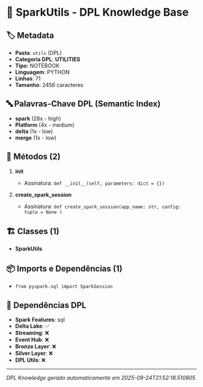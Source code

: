 # 🌊 SparkUtils - DPL Knowledge Base

## 🏷️ Metadata
- **Pasta**: `utils` (DPL)
- **Categoria DPL**: **UTILITIES**
- **Tipo**: NOTEBOOK
- **Linguagem**: PYTHON
- **Linhas**: 71
- **Tamanho**: 2456 caracteres

## 🔤 Palavras-Chave DPL (Semantic Index)
- **spark** (28x - high)
- **Platform** (4x - medium)
- **delta** (1x - low)
- **merge** (1x - low)

## 🔧 Métodos (2)

 1. **__init__**
    - Assinatura: `def __init__(self, parameters: dict = {})`

 2. **create_spark_session**
    - Assinatura: `def create_spark_session(app_name: str, config: tuple = None )`


## 🏗️ Classes (1)

- **SparkUtils**

## 📦 Imports e Dependências (1)

- `from pyspark.sql import SparkSession`

## 🔗 Dependências DPL

- **Spark Features**: sql
- **Delta Lake**: ✅
- **Streaming**: ❌
- **Event Hub**: ❌
- **Bronze Layer**: ❌
- **Silver Layer**: ❌
- **DPL Utils**: ❌

---
*DPL Knowledge gerado automaticamente em 2025-09-24T21:52:18.510805*
